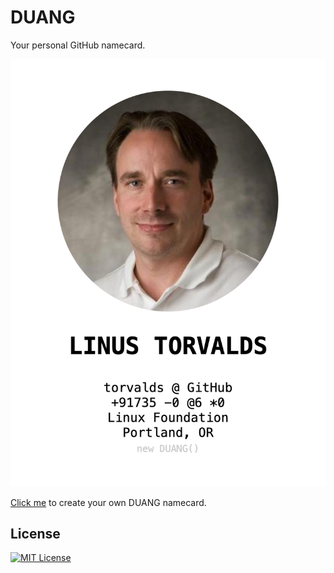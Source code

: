 DUANG
======

Your personal GitHub namecard.

[![LINUS TORVALDS @ DUANG](https://raw.githubusercontent.com/jamesliu96/duang/gh-pages/screenshot.png)](https://duang.jamesliu.info/#torvalds)

[Click me](https://duang.jamesliu.info/new) to create your own DUANG namecard.

License
------

[![MIT License](https://img.shields.io/github/license/jamesliu96/duang.svg)](https://github.com/jamesliu96/duang/blob/gh-pages/LICENSE)
